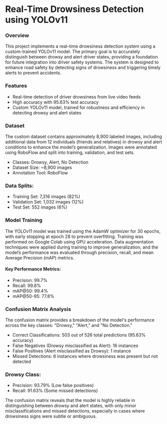 # Real-Time Drowsiness Detection using YOLOv11
### Overview
This project implements a real-time drowsiness detection system using a custom-trained YOLOv11 model. The primary goal is to accurately distinguish between drowsy and alert driver states, providing a foundation for future integration into driver safety systems. The system is designed to enhance road safety by detecting signs of drowsiness and triggering timely alerts to prevent accidents.

### Features
* Real-time detection of driver drowsiness from live video feeds
* High accuracy with 95.63% test accuracy
* Custom YOLOv11 model, trained for robustness and efficiency in detecting drowsy and alert states

### Dataset
The custom dataset contains approximately 8,900 labeled images, including additional data from 12 individuals (friends and relatives) in drowsy and alert conditions to enhance the model’s generalization. Images were annotated using RoboFlow and split into training, validation, and test sets.

* Classes: Drowsy, Alert, No Detection
* Dataset Size: ~8,900 images
* Annotation Tool: RoboFlow

### Data Splits:
* Training Set: 7,316 images (82%)
* Validation Set: 1,032 images (12%)
* Test Set: 552 images (6%)

### Model Training
The YOLOv11 model was trained using the AdamW optimizer for 30 epochs, with early stopping at epoch 28 to prevent overfitting. Training was performed on Google Colab using GPU acceleration. Data augmentation techniques were applied during training to improve generalization, and the model’s performance was evaluated through precision, recall, and mean Average Precision (mAP) metrics.

#### Key Performance Metrics:
* Precision: 99.7%
* Recall: 99.8%
* mAP@50: 99.4%
* mAP@50-95: 77.8%

### Confusion Matrix Analysis
The confusion matrix provides a breakdown of the model's performance across the key classes: "Drowsy," "Alert," and "No Detection."

* Correct Classifications: 503 out of 526 total predictions (95.63% accuracy)
* False Negatives (Drowsy misclassified as Alert): 16 instances
* False Positives (Alert misclassified as Drowsy): 1 instance
* Missed Detections: 6 instances where drowsiness was present but not detected

### Drowsy Class:
* Precision: 93.79% (Low false positives)
* Recall: 91.63% (Some missed detections)



The confusion matrix reveals that the model is highly reliable in distinguishing between drowsy and alert states, with only minor misclassifications and missed detections, especially in cases where drowsiness signs were subtle or ambiguous.
